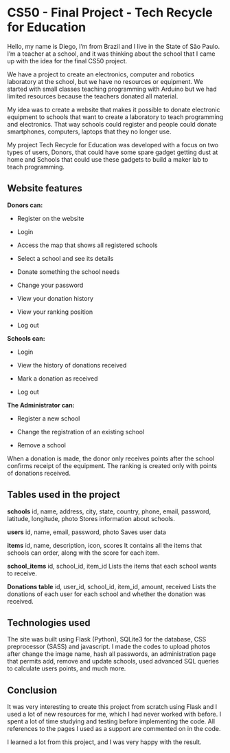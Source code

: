 # CS50 - Final Project - Tech Recycle for Education

Hello, my name is Diego, I’m from Brazil and I live in the State of São Paulo. I’m a teacher at a school, and it was thinking about the school that I came up with the idea for the final CS50 project.

We have a project to create an electronics, computer and robotics laboratory at the school, but we have no resources or equipment. We started with small classes teaching programming with Arduino but we had limited resources because the teachers donated all material.

My idea was to create a website that makes it possible to donate electronic equipment to schools that want to create a laboratory to teach programming and electronics. That way schools could register and people could donate smartphones, computers, laptops that they no longer use.

My project Tech Recycle for Education was developed with a focus on two types of users, Donors, that could have some spare gadget getting dust at home and Schools that could use these gadgets to build a maker lab to teach programming.



## Website features

**Donors can:**

- Register on the website

- Login

- Access the map that shows all registered schools

- Select a school and see its details

- Donate something the school needs

- Change your password

- View your donation history

- View your ranking position

- Log out

  

**Schools can:**

- Login

- View the history of donations received

- Mark a donation as received

- Log out

  

**The Administrator can:**

- Register a new school

- Change the registration of an existing school

- Remove a school

  

When a donation is made, the donor only receives points after the school confirms receipt of the equipment. The ranking is created only with points of donations received.



## Tables used in the project

**schools**
id, name, address, city, state, country, phone, email, password, latitude, longitude, photo
Stores information about schools.

**users**
id, name, email, password, photo
Saves user data

**items**
id, name, description, icon, scores
It contains all the items that schools can order, along with the score for each item.

**school_items**
id, school_id, item_id
Lists the items that each school wants to receive.

**Donations table**
id, user_id, school_id, item_id, amount, received
Lists the donations of each user for each school and whether the donation was received.



## Technologies used

The site was built using Flask (Python), SQLite3 for the database, CSS preprocessor (SASS) and javascript. I made the codes to upload photos after change the image name, hash all passwords, an administration page that permits add, remove and update schools, used advanced SQL queries to calculate users points, and much more.



## Conclusion

It was very interesting to create this project from scratch using Flask and I used a lot of new resources for me, which I had never worked with before. I spent a lot of time studying and testing before implementing the code. All references to the pages I used as a support are commented on in the code. 

I learned a lot from this project, and I was very happy with the result.
